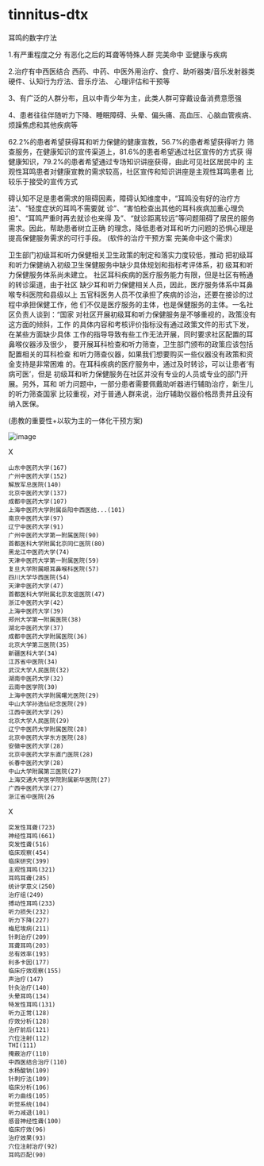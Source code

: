 # tinnitus-dtx
耳鸣的数字疗法

1.有严重程度之分 有恶化之后的耳聋等特殊人群 完美命中 亚健康与疾病

2.治疗有中西医结合 西药、中药、中医外用治疗、食疗、助听器类/音乐发射器类硬件、认知行为疗法、音乐疗法、 心理评估和干预等

3、有广泛的人群分布，且以中青少年为主，此类人群可穿戴设备消费意愿强

4、患者往往伴随听力下降、睡眠障碍、头晕、偏头痛、高血压、心脑血管疾病、烦躁焦虑和其他疾病等


62.2%的患者希望获得耳和听力保健的健康宣教，56.7%的患者希望获得听力
筛查服务，在健康知识的宣传渠道上，81.6%的患者希望通过社区宣传的方式获
得健康知识，79.2%的患者希望通过专场知识讲座获得，由此可见社区居民中的
主观性耳鸣患者对健康宣教的需求较高，社区宣传和知识讲座是主观性耳鸣患者
比较乐于接受的宣传方式


碍认知不足是患者需求的阻碍因素，障碍认知维度中，“耳鸣没有好的治疗方法”、“轻度症状的耳鸣不需要就
诊”、“害怕检查出其他的耳科疾病加重心理负担”、“耳鸣严重时再去就诊也来得
及”、“就诊距离较远”等问题阻碍了居民的服务需求。因此，帮助患者树立正确
的理念，降低患者对耳和听力问题的恐惧心理是提高保健服务需求的可行手段。
(软件的治疗干预方案 完美命中这个需求)


 卫生部门初级耳和听力保健相关卫生政策的制定和落实力度较低，推动
把初级耳和听力保健纳入初级卫生保健服务中缺少具体规划和指标考评体系，初
级耳和听力保健服务体系尚未建立。
社区耳科疾病的医疗服务能力有限，但是社区有畅通的转诊渠道，由于社区
缺少耳和听力保健相关人员，因此，医疗服务体系中耳鼻喉专科医院和县级以上
五官科医务人员不仅承担了疾病的诊治，还要在接诊的过程中承担保健工作，他
们不仅是医疗服务的主体，也是保健服务的主体。一名社区负责人谈到：“国家
对社区开展初级耳和听力保健服务是不够重视的，政策没有这方面的倾斜，工作
的具体内容和考核评价指标没有通过政策文件的形式下发，在某些方面缺少具体
工作的指导导致有些工作无法开展，同时要求社区配置的耳鼻喉仪器涉及很少，
要开展耳科检查和听力筛查，卫生部门颁布的政策应该包括配置相关的耳科检查
和听力筛查仪器，如果我们想要购买一些仪器没有政策和资金支持是非常困难
的。在耳科疾病的医疗服务中，通过及时转诊，可以让患者‘有病可医’，但是
初级耳和听力保健服务在社区并没有专业的人员或专业的部门开展。另外，耳和
听力问题中，一部分患者需要佩戴助听器进行辅助治疗，新生儿的听力筛查国家
比较重视，对于普通人群来说，治疗辅助仪器价格昂贵并且没有纳入医保。

(患教的重要性+以软为主的一体化干预方案)


![image](https://user-images.githubusercontent.com/2363295/176789774-2ca37679-5870-48e7-b25a-548ec5c31ed9.png)

X

    山东中医药大学(167)
    广州中医药大学(152)
    解放军总医院(140)
    北京中医药大学(137)
    成都中医药大学(107)
    上海中医药大学附属岳阳中西医结...(101)
    南京中医药大学(97)
    辽宁中医药大学(91)
    广州中医药大学第一附属医院(90)
    首都医科大学附属北京同仁医院(80)
    黑龙江中医药大学(74)
    天津中医药大学第一附属医院(59)
    复旦大学附属眼耳鼻喉科医院(57)
    四川大学华西医院(54)
    天津中医药大学(47)
    首都医科大学附属北京友谊医院(47)
    浙江中医药大学(42)
    上海中医药大学(39)
    郑州大学第一附属医院(38)
    湖北中医药大学(37)
    成都中医药大学附属医院(36)
    北京大学第三医院(35)
    新疆医科大学(34)
    江苏省中医院(34)
    武汉大学人民医院(32)
    湖南中医药大学(32)
    云南中医学院(30)
    上海中医药大学附属曙光医院(29)
    中山大学孙逸仙纪念医院(29)
    江西中医药大学(29)
    北京大学人民医院(29)
    辽宁中医药大学附属医院(28)
    北京中医药大学东方医院(28)
    安徽中医药大学(28)
    北京中医药大学东直门医院(28)
    长春中医药大学(28)
    中山大学附属第三医院(27)
    上海交通大学医学院附属新华医院(27)
    广西中医药大学(27)
    浙江省中医院(26


X

    突发性耳聋(723)
    神经性耳鸣(661)
    突发性聋(516)
    临床观察(454)
    临床研究(399)
    主观性耳鸣(321)
    耳鸣耳聋(285)
    统计学意义(250)
    治疗组(249)
    搏动性耳鸣(233)
    听力损失(232)
    听力下降(227)
    梅尼埃病(211)
    针刺治疗(209)
    耳聋耳鸣(203)
    总有效率(193)
    利多卡因(177)
    临床疗效观察(155)
    声治疗(147)
    针灸治疗(140)
    头晕耳鸣(134)
    特发性耳鸣(131)
    听力正常(128)
    疗效分析(128)
    治疗前后(121)
    穴位注射(112)
    THI(111)
    掩蔽治疗(110)
    中西医结合治疗(110)
    水杨酸钠(109)
    针刺疗法(109)
    临床分析(106)
    听力曲线(105)
    听觉系统(104)
    听力减退(101)
    感音神经性聋(100)
    临床疗效(96)
    治疗效果(93)
    穴位注射治疗(92)
    耳鸣匹配(90)

